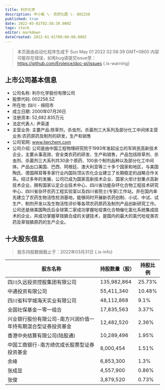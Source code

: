 ```yaml
---
title: 利尔化学
description: 中小板 \- 农药化肥 \- 002258
published: true
date: 2022-05-01T02:58:39.000Z
tags: stock
editor: markdown
dateCreated: 2022-01-01T00:00:00.000Z
---
```


> 本页面由自动化程序生成于 Sun May 01 2022 02:58:39 GMT+0800
> 内容可能存在错误，如有bug请提交issue至：https://github.com/Eroleice/doc-pi/issues
{.is-warning}

## 上市公司基本信息
- 公司名称: 利尔化学股份有限公司
- 股票代码: 002258.SZ
- 所在地: 四川 - 绵阳市
- 成立日期: 2000年07月26日
- 注册资本: 52,682.835万元
- 法定代表人: 尹英遂
- 主营业务: 主要产品:除草剂，杀虫剂，杀菌剂三大系列及部分化工中间体主营业务:农药原药及制剂的研发，生产和销售
- 公司官网: www.lierchem.com
- 公司介绍: 公司是由中国工程物理研究院于1993年发起设立的军转民高新技术企业，主要从事高效、安全类农药的研发、生产和销售，产品包括除草剂、杀虫剂、杀菌剂三大系列共30余个原药、100余个制剂品种以及部分化工中间体。产品出口美国、巴西、阿根廷、澳大利亚等三十多个国家和地区，与美国陶氏、德国拜耳等多家行业内国际顶尖农化企业建立了长期稳定的战略合作关系。经过多年的发展，公司已成为国家高新技术企业、国家火炬计划重点高新技术企业，拥有国家认定企业技术中心、四川省功能杂环化合物工程技术研究中心、四川省杂环农药工程实验室以及四川省院士(专家)工作站，并在国内率先建立了农药生物活性检测基地，能够同时开展新农药创制、小试、中试、试生产、制剂开发以及生物活性评价等各项农药原药及制剂产品创新研究工作。公司还是继美国陶氏后全球第二家成功掌握吡啶类化合物催化氯化系统集成技术的企业，并成功掌握草铵膦合成的关键技术，是国内的最大的氯代吡啶类农药及草铵膦原药的生产企业。


## 十大股东信息
> 股东持股数据截止于：2022年03月31日
{.is-info}

| 股东名称 | 持股数量（股） | 持股比例 |
| --- | --- | --- |
| 四川久远投资控股集团有限公司 | 135,982,864 | 25.73% |
| 中通投资有限公司 | 55,411,340 | 10.48% |
| 四川省科学城海天实业有限公司 | 48,112,868 | 9.1% |
| 全国社保基金一零一组合 | 17,835,563 | 3.37% |
| 兴业银行股份有限公司-南方兴润价值一年持有期混合型证券投资基金 | 12,482,520 | 2.36% |
| 香港中央结算有限公司(陆股通) | 10,289,496 | 1.95% |
| 中国工商银行-南方绩优成长股票型证券投资基金 | 8,000,454 | 1.51% |
| 余峰 | 6,853,300 | 1.3% |
| 张成显 | 4,557,900 | 0.86% |
| 张俊 | 3,879,520 | 0.73% |





